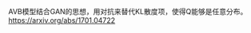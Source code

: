 

<!--
 * @version:
 * @Author:  StevenJokess https://github.com/StevenJokess
 * @Date: 2020-10-14 23:23:17
 * @LastEditors:  StevenJokess https://github.com/StevenJokess
 * @LastEditTime: 2020-10-14 23:23:32
 * @Description:
 * @TODO::
 * @Reference:
-->
AVB模型结合GAN的思想，用对抗来替代KL散度项，使得Q能够是任意分布。
https://arxiv.org/abs/1701.04722
